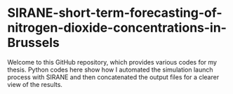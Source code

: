 # SIRANE-short-term-forecasting-of-nitrogen-dioxide-concentrations-in-Brussels

Welcome to this GitHub repository, which provides various codes for my thesis. Python codes here show how I automated the simulation launch process with SIRANE and then concatenated the output files for a clearer view of the results.
